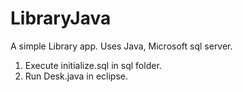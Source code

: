 # LibraryJava
A simple Library app.
Uses Java, Microsoft sql server.

1. Execute initialize.sql in sql folder.
2. Run Desk.java in eclipse.
